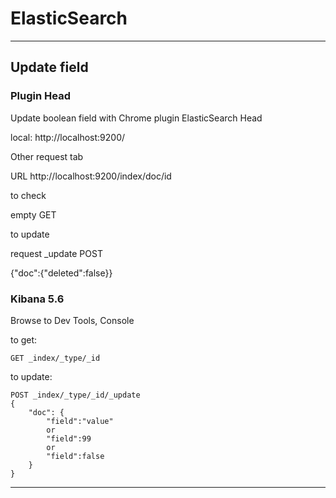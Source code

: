 # ElasticSearch

***

## Update field

### Plugin Head

Update boolean field with Chrome plugin ElasticSearch Head

local: http://localhost:9200/

Other request tab

URL http://localhost:9200/index/doc/id

to check

empty GET

to update

request _update POST

{"doc":{"deleted":false}}

### Kibana 5.6

Browse to Dev Tools, Console

to get:
```
GET _index/_type/_id
```

to update:
```
POST _index/_type/_id/_update
{
    "doc": {
        "field":"value"
        or
        "field":99
        or
        "field":false
    }
}
```

***
